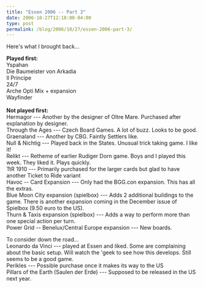 ```yaml
---
title: "Essen 2006 -- Part 3"
date: 2006-10-27T12:18:00-04:00
type: post
permalink: /blog/2006/10/27/essen-2006-part-3/
---
```

Here's what I brought back...

<span style="font-weight: bold;">Played first:</span>  
<span class="postbody">Yspahan<br />Die Baumeister von Arkadia<br /></span> <span class="postbody">Il Principe<br /></span> <span class="postbody">24/7<br /></span> <span class="postbody">Arche Opti Mix + expansion</span>  
 <span class="postbody">Wayfinder<br /></span>  
<span style="font-weight: bold;">Not played first:</span>  
<span class="postbody">Hermagor --- Another by the designer of Oltre Mare. Purchased after explanation by designer.<br />Through the Ages --- Czech Board Games. A lot of buzz. Looks to be good.<br />Graenaland --- Another by CBG. Faintly Settlers like.<br />Null & Nichtig --- Played back in the States. Unusual trick taking game. I like it!<br />Relikt --- Retheme of earlier Rudiger Dorn game. Boys and I played this week. They liked it. Plays quickly.<br />TtR 1910 --- Primarily purchased for the larger cards but glad to have another Ticket to Ride variant<br />Havoc -- Card Expansion --- Only had the BGG.con expansion. This has all the extras.<br />Blue Moon City expansion (spielbox) --- Adds 2 additional buildings to the game. There is another expansion coming in the December issue of Spielbox (9.50 euro to the US).<br />Thurn & Taxis expansion (spielbox) --- Adds a way to perform more than one special action per turn.<br />Power Grid -- Benelux/Central Europe expansion --- New boards.</p> 

<p>
  To consider down the road...<br />Leonardo da Vinci --- played at Essen and liked. Some are complaining about the basic setup. Will watch the 'geek to see how this develops. Still seems to be a good game.<br />Perikles --- Possible purchase once it makes its way to the US<br />Pillars of the Earth (Saulen der Erde) --- Supposed to be released in the US next year.
</p>

<p>
  </span>
</p>